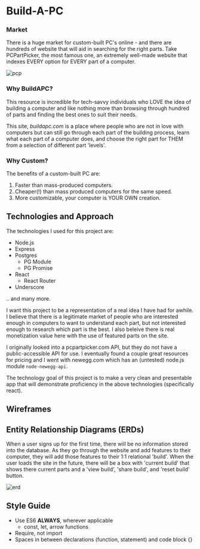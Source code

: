 # Build-A-PC
### Market 
There is a huge market for custom-built PC's online - and there are hundreds of website that will aid in searching for the right parts. Take PCPartPicker, the most famous one, an extremely well-made website that indexes EVERY option for EVERY part of a computer. 

![pcp](http://i.imgur.com/X1R2BZz.png)

### Why BuildAPC?
This resource is incredible for tech-savvy individuals who LOVE the idea of building a computer and like nothing more than browsing through hundred of parts and finding the best ones to suit their needs.

This site, *buildapc.com* is a place where people who are not in love with computers but can still go through each part of the building process, learn what each part of a computer does, and choose the right part for THEM from a selection of different part 'levels'.

### Why Custom?
The benefits of a custom-built PC are:
1. Faster than mass-produced computers.
2. Cheaper(!) than mass produced computers for the same speed. 
3. More customizable, your computer is YOUR OWN creation.

## Technologies and Approach
The technologies I used for this project are: 
- Node.js
- Express
- Postgres
  - PG Module
  - PG Promise
- React
  - React Router
- Underscore

.. and many more.

I want this project to be a representation of a real idea I have had for awhile. I believe that there is a legitimate market of people who are interested enough in computers to want to understand each part, but not interested enough to research which part is the best. I also beleive there is real monetization value here with the use of featured parts on the site.

I originally looked into a pcpartpicker.com API, but they do not have a public-accessible API for use. I eventually found a couple great resources for pricing and I went with newegg.com which has an (untested) node.js module `node-newegg-api`. 

The technology goal of this project is to make a very clean and presentable app that will demonstrate proficiency in the above technologies (specifically react).

## Wireframes

## Entity Relationship Diagrams (ERDs)
When a user signs up for the first time, there will be no information stored into the database. As they go through the website and add features to their computer, they will add those features to their 1:1 relational 'build'. When the user loads the site in the future, there will be a box with 'current build' that shows there current parts and a 'view build', 'share build', and 'reset build' button.

![erd](http://i.imgur.com/XCWUv97.png)

## Style Guide
- Use ES6 **ALWAYS**, wherever applicable 
  - const, let, arrow functions
- Require, not import
- Spaces in between declarations (function, statement) and code block {}
